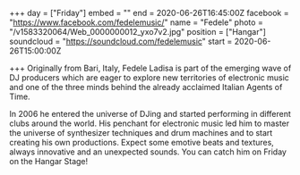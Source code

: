 +++
day = ["Friday"]
embed = ""
end = 2020-06-26T16:45:00Z
facebook = "https://www.facebook.com/fedelemusic/"
name = "Fedele"
photo = "/v1583320064/Web_0000000012_yxo7v2.jpg"
position = ["Hangar"]
soundcloud = "https://soundcloud.com/fedelemusic"
start = 2020-06-26T15:00:00Z

+++
Originally from Bari, Italy, Fedele Ladisa is part of the emerging wave of DJ producers which are eager to explore new territories of electronic music and one of the three minds behind the already acclaimed Italian Agents of Time.

In 2006 he entered the universe of DJing and started performing in different clubs around the world. His penchant for electronic music led him to master the universe of synthesizer techniques and drum machines and to start creating his own productions. Expect some emotive beats and textures, always innovative and an unexpected sounds. You can catch him on Friday on the Hangar Stage!